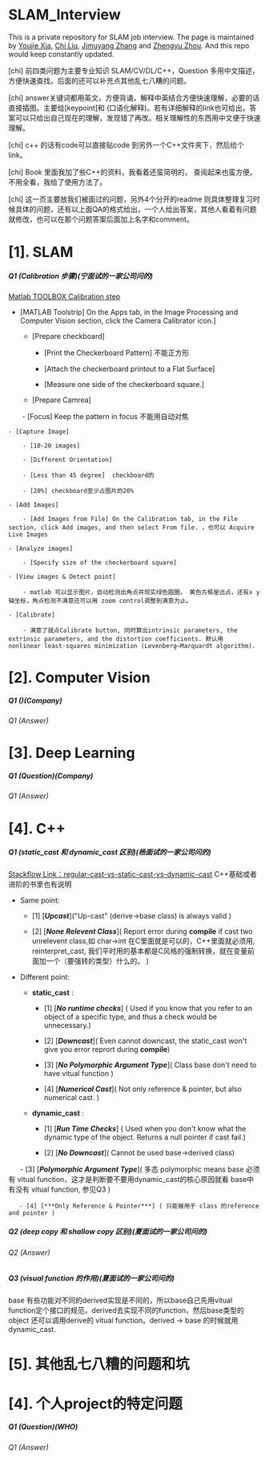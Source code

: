 # SLAM_Interview
This is a private repository for SLAM job interview. The page is maintained by [Youjie Xia](https://github.com/YoujieXia), [Chi Liu](https://github.com/AmosLewis), [Jimuyang Zhang](https://github.com/Jimuyangz) and [Zhengyu Zhou](https://github.com/z78406). And this repo would keep constantly updated. 

[chi] 前四类问题为主要专业知识 SLAM/CV/DL/C++，Question 多用中文描述，方便快速查找。后面的还可以补充点其他乱七八糟的问题。

[chi] answer关键词都用英文，方便背诵，解释中英结合方便快速理解，必要的话直接插图。主要给[keypoint]和 (口语化解释)。若有详细解释的link也可给出，答案可以只给出自己现在的理解，发现错了再改。相关理解性的东西用中文便于快速理解。

[chi] c++ 的话有code可以直接贴code 到另外一个C++文件夹下，然后给个link。

[chi] Book 里面我加了些C++的资料，我看着还蛮简明的， 查阅起来也蛮方便。不用全看，我给了使用方法了。

[chi] 这一页主要放我们被面过的问题，另外4个分开的readme 则具体整理复习时候具体的问题，还有以上面QA的格式给出，一个人给出答案，其他人看着有问题就修改，也可以在那个问题答案后面加上名字和comment。

# [1]. SLAM
##### Q1 (Calibration 步骤)(宁面试的一家公司问的)
[Matlab TOOLBOX Calibration step](https://www.mathworks.com/help/vision/ug/single-camera-calibrator-app.html?w.mathworks.com)

- [MATLAB Toolstrip] On the Apps tab, in the Image Processing and Computer Vision section, click the Camera Calibrator icon.]

    - [Prepare checkboard]
      - [Print the Checkerboard Pattern] 不能正方形
        
      - [Attach the checkerboard printout to a Flat Surface]
        
      - [Measure one side of the checkerboard square.]
    - [Prepare Camrea]
    
        - [Focus] Keep the pattern in focus 不能用自动对焦

    - [Capture Image]
    
        - [10-20 images]
        
        - [Different Orientation]
        
        - [Less than 45 degree]  checkboard的
        
        - [20%] checkboard至少占图片的20%
    
    - [Add Images]
    
        - [Add Images from File] On the Calibration tab, in the File section, click Add images, and then select From file. ，也可以 Acquire Live Images
     
    - [Analyze images]
    
        - [Specify size of the checkerboard square]
        
    - [View images & Detect point]
    
        - matlab 可以显示图片，自动检测出角点并现实绿色圆圈， 黄色方框是远点，还有x y轴坐标，角点检测不满意还可以用 zoom control调整到满意为止。
        
    - [Calibrate]
    
        - 满意了就点Calibrate button, 同时算出intrinsic parameters, the extrinsic parameters, and the distortion coefficients. 默认用  nonlinear least-squares minimization (Levenberg–Marquardt algorithm). 

# [2]. Computer Vision
##### Q1 ()(Company)
###### Q1 (Answer)
# [3]. Deep Learning
##### Q1 (Question)(Company)
###### Q1 (Answer)
# [4]. C++
##### Q1 (static_cast 和 dynamic_cast 区别)(杨面试的一家公司问的)
[Stackflow Link：regular-cast-vs-static-cast-vs-dynamic-cast](https://stackoverflow.com/questions/28002/regular-cast-vs-static-cast-vs-dynamic-cast) C++基础或者进阶的书里也有说明
- Same point: 

    - [1] [***Upcast***]("Up-cast" (derive->base class) is always valid )

    - [2] [***None Relevent Class***]( Report error during **compile** if cast two unrelevent class,如 char->int  在C里面就是可以的，C++里面就必须用, reinterpret_cast, 我们平时用的基本都是C风格的强制转换，就在变量前面加一个（要强转的类型）什么的。 )

- Different point: 

    - **static_cast** : 

        - [1] [***No runtime checks***] ( Used if you know that you refer to an object of a specific type, and thus a check would be unnecessary.)
  
        - [2] [***Downcast***]( Even cannot downcast, the static_cast won't give you error reprort during **compile**)
    
        - [3] [***No Polymorphic Argument Type***]( Class base don't need to have vitual function )
    
        - [4] [***Numerical Cast***]( Not only reference & pointer, but also numerical cast. )

    - **dynamic_cast** :

        - [1] [***Run Time Checks***] ( Used when you don't know what the dynamic type of the object. Returns a null pointer if cast fail.)

       - [2] [***No Downcast***]( Cannot be used base->derived class)

       - [3] [***Polymorphic Argument Type***]( 多态 polymorphic means base 必须有 vitual function，这才是判断要不要用dynamic_cast的核心原因就看 base中有没有 vitual function, 参见Q3 )

       - [4] [***Only Reference & Pointer***] ( 只能被用于 class 的reference and pointer )

##### Q2 (deep copy 和 shallow copy 区别)(夏面试的一家公司问的)
###### Q2 (Answer)
##### Q3 (visual function 的作用)(夏面试的一家公司问的)
base 有些功能对不同的derived实现是不同的，所以base自己先用vitual function定个接口的规范，derived去实现不同的function，然后base类型的object 还可以调用derive的 vitual function。derived -> base 的时候就用dynamic_cast.
# [5]. 其他乱七八糟的问题和坑
# [4]. 个人project的特定问题
##### Q1 (Question)(WHO)
###### Q1 (Answer)
